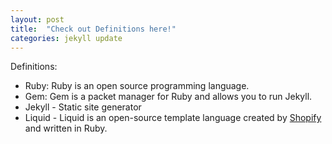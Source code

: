 ```yaml
---
layout: post
title:  "Check out Definitions here!"
categories: jekyll update
---
```


Definitions:

- Ruby: Ruby is an open source programming language.
- Gem: Gem is a packet manager for Ruby and allows you to run Jekyll.
- Jekyll - Static site generator
- Liquid - Liquid is an open-source template language created by <a href="https://www.Shopify.com">Shopify</a> and written in Ruby.

